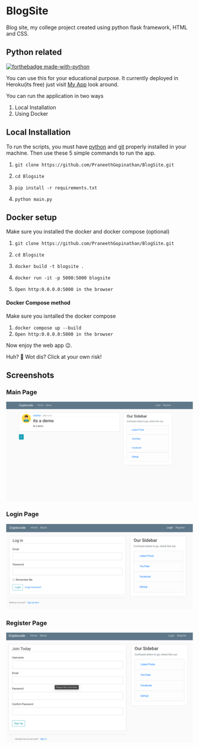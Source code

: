# BlogSite
Blog site, my college project created using python flask framework, HTML and CSS.

## Python related
[![forthebadge made-with-python](http://ForTheBadge.com/images/badges/made-with-python.svg)](https://www.python.org/)


You can use this for your educational purpose. It currently deployed in Heroku(its free) just visit [My App](https://mrchathan.herokuapp.com/) look around. 

You can run the application in two ways
1. Local Installation
2. Using Docker

## Local Installation


To run the scripts, you must have [python](https://www.python.org/downloads/) and [git](https://git-scm.com/downloads) properly installed in your machine. Then use these 5 simple commands to run the app.


1. `git clone https://github.com/PraneethGopinathan/BlogSite.git`  

2. `cd Blogsite` 

3. `pip install -r requirements.txt`  

4. `python main.py`  

## Docker setup
Make sure you installed the docker and docker compose (optional)

1. `git clone https://github.com/PraneethGopinathan/BlogSite.git`  

2. `cd Blogsite`

3. `docker build -t blogsite .`

4. `docker run -it -p 5000:5000 blogsite`

5. `Open http:0.0.0.0:5000 in the browser` 

#### Docker Compose method 
Make sure you isntalled the docker compose
1. `docker compose up --build`
2. `Open http:0.0.0.0:5000 in the browser` 


Now enjoy the web app 😉.


Huh? 🤨 Wot dis? Click at your own risk!

## Screenshots
### Main Page
<img src="flaskblog/static/images/screenshot.png">


### Login Page
<img src="flaskblog/static/images/login.png">

### Register Page
<img src="flaskblog/static/images/register.png">


